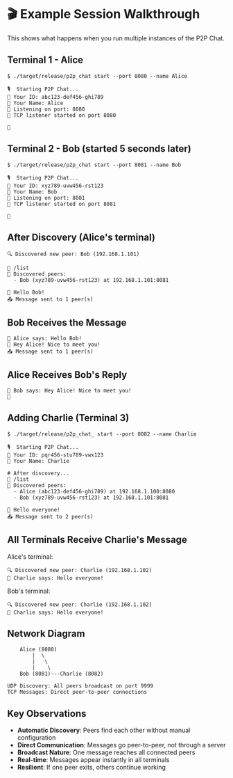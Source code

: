 # 🎬 Example Session Walkthrough

This shows what happens when you run multiple instances of the P2P Chat.

## Terminal 1 - Alice

```
$ ./target/release/p2p_chat start --port 8080 --name Alice

🎙️  Starting P2P Chat...
👤 Your ID: abc123-def456-ghi789
📡 Your Name: Alice
🔌 Listening on port: 8080
🔗 TCP listener started on port 8080

💬
```

## Terminal 2 - Bob (started 5 seconds later)

```
$ ./target/release/p2p_chat start --port 8081 --name Bob

🎙️  Starting P2P Chat...
👤 Your ID: xyz789-uvw456-rst123
📡 Your Name: Bob
🔌 Listening on port: 8081
🔗 TCP listener started on port 8081

💬
```

## After Discovery (Alice's terminal)

```
🔍 Discovered new peer: Bob (192.168.1.101)

💬 /list
👥 Discovered peers:
  - Bob (xyz789-uvw456-rst123) at 192.168.1.101:8081

💬 Hello Bob!
📤 Message sent to 1 peer(s)
```

## Bob Receives the Message

```
📨 Alice says: Hello Bob!
💬 Hey Alice! Nice to meet you!
📤 Message sent to 1 peer(s)
```

## Alice Receives Bob's Reply

```
📨 Bob says: Hey Alice! Nice to meet you!
💬
```

## Adding Charlie (Terminal 3)

```
$ ./target/release/p2p_chat_ start --port 8082 --name Charlie

🎙️  Starting P2P Chat...
👤 Your ID: pqr456-stu789-vwx123
📡 Your Name: Charlie

# After discovery...
💬 /list
👥 Discovered peers:
  - Alice (abc123-def456-ghi789) at 192.168.1.100:8080
  - Bob (xyz789-uvw456-rst123) at 192.168.1.101:8081

💬 Hello everyone!
📤 Message sent to 2 peer(s)
```

## All Terminals Receive Charlie's Message

Alice's terminal:

```
🔍 Discovered new peer: Charlie (192.168.1.102)
📨 Charlie says: Hello everyone!
```

Bob's terminal:

```
🔍 Discovered new peer: Charlie (192.168.1.102)
📨 Charlie says: Hello everyone!
```

## Network Diagram

```
    Alice (8080)
        |  \
        |   \
        |    \
    Bob (8081)---Charlie (8082)

UDP Discovery: All peers broadcast on port 9999
TCP Messages: Direct peer-to-peer connections
```

## Key Observations

- **Automatic Discovery**: Peers find each other without manual configuration
- **Direct Communication**: Messages go peer-to-peer, not through a server
- **Broadcast Nature**: One message reaches all connected peers
- **Real-time**: Messages appear instantly in all terminals
- **Resilient**: If one peer exits, others continue working
